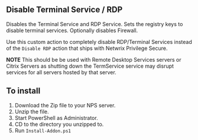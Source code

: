 ## Disable Terminal Service / RDP

Disables the Terminal Service and RDP Service.
Sets the registry keys to disable terminal services.
Optionally disables Firewall.

Use this custom action to completely disable RDP/Terminal Services instead of the `Disable RDP` action that ships with Netwrix Privilege Secure.

**NOTE** This should be be used with Remote Desktop Services servers or Citrix Servers as shutting down the TermService service may disrupt services for all servers hosted by that server.

## To install

1. Download the Zip file to your NPS server.
2. Unzip the file.
3. Start PowerShell as Administrator.
4. CD to the directory you unzipped to.
5. Run `Install-Addon.ps1`
